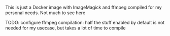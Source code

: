 This is just a Docker image with ImageMagick and ffmpeg compiled for my personal needs. Not much to see here

TODO: configure ffmpeg compilation: half the stuff enabled by default is not needed for my usecase, but takes a lot of time to compile
